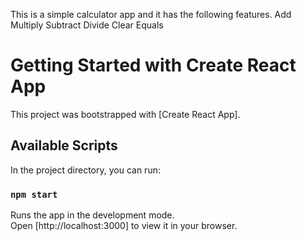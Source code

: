 This is a simple calculator app   and it has the following features.
Add
Multiply
Subtract
Divide
Clear
Equals


# Getting Started with Create React App

This project was bootstrapped with [Create React App].

## Available Scripts

In the project directory, you can run:

### `npm start`

Runs the app in the development mode.\
Open [http://localhost:3000] to view it in your browser.



